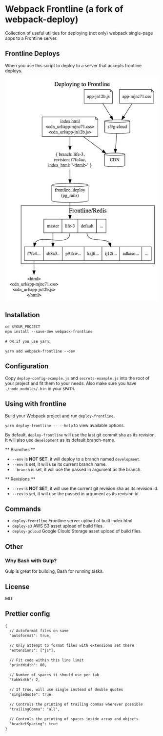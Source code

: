 # Webpack Frontline (a fork of webpack-deploy)
Collection of useful utilities for deploying (not only) webpack single-page apps
to a Frontline server.

## Frontline Deploys
When you use this script to deploy to a server that accepts frontline deploys.

![System Design](/frontline_deploy.png)


## Installation
```
cd $YOUR_PROJECT
npm install --save-dev webpack-frontline

# OR if you use yarn:

yarn add webpack-frontline --dev
```

## Configuration
Copy `deploy-config-example.js` and `secrets-example.js` into the root of your
project and fit them to your needs.
Also make sure you have `./node_modules/.bin` in your `$PATH`.

## Using with frontline
Build your Webpack project and run `deploy-frontline`.

`yarn deploy-frontline -- --help` to view available options.

By default, `deploy-frontline` will use the last git commit sha as its revision.
It will also use `development` as its default branch-name.

** Branches **
- `--env` is **NOT SET**, it will deploy to a branch named `development`.
- `--env` is set, it will use its current branch name.
- `--branch` is set,  it will use the passed in argument as the branch.

** Revisions **
- `--rev` is  **NOT SET**, it will use the current git revision sha as its revision id.
- `--rev` is set, it will use the passed in argument as its revision id.

## Commands
- `deploy-frontline`
Frontline server upload of built index.html
- `deploy-s3`
AWS S3 asset upload of build files.
- `deploy-gcloud`
Google Clould Storage asset upload of build files.

## Other

### Why Bash with Gulp?
Gulp is great for building, Bash for running tasks.

## License
MIT

## Prettier config
```
{
  // Autoformat files on save
  "autoformat": true,

  // Only attempt to format files with extensions set there
  "extensions": ["js"],

  // Fit code within this line limit
  "printWidth": 80,

  // Number of spaces it should use per tab
  "tabWidth": 2,

  // If true, will use single instead of double quotes
  "singleQuote": true,

  // Controls the printing of trailing commas wherever possible
  "trailingComma": "all",

  // Controls the printing of spaces inside array and objects
  "bracketSpacing": true
}
```
